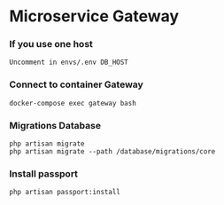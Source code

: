 # Microservice Gateway

### If you use one host
```
Uncomment in envs/.env DB_HOST
```

### Connect to container Gateway
```
docker-compose exec gateway bash
```

### Migrations Database
```
php artisan migrate
php artisan migrate --path /database/migrations/core
```

### Install passport
```
php artisan passport:install
```

